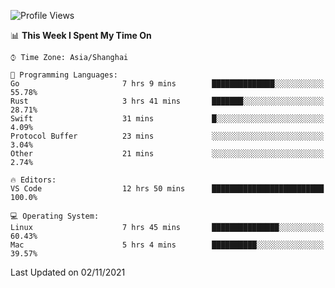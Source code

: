 <!--START_SECTION:waka-->
![Profile Views](http://img.shields.io/badge/Profile%20Views-11-blue)

📊 **This Week I Spent My Time On** 

```text
⌚︎ Time Zone: Asia/Shanghai

💬 Programming Languages: 
Go                       7 hrs 9 mins        ██████████████░░░░░░░░░░░   55.78% 
Rust                     3 hrs 41 mins       ███████░░░░░░░░░░░░░░░░░░   28.71% 
Swift                    31 mins             █░░░░░░░░░░░░░░░░░░░░░░░░   4.09% 
Protocol Buffer          23 mins             ░░░░░░░░░░░░░░░░░░░░░░░░░   3.04% 
Other                    21 mins             ░░░░░░░░░░░░░░░░░░░░░░░░░   2.74%

🔥 Editors: 
VS Code                  12 hrs 50 mins      █████████████████████████   100.0%

💻 Operating System: 
Linux                    7 hrs 45 mins       ███████████████░░░░░░░░░░   60.43% 
Mac                      5 hrs 4 mins        ██████████░░░░░░░░░░░░░░░   39.57%

```


 Last Updated on 02/11/2021
<!--END_SECTION:waka-->
